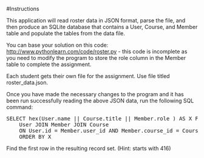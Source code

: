 #Instructions

This application will read roster data in JSON format, parse the file, and then produce an SQLite database that contains a User, Course, and Member table and populate the tables from the data file.

You can base your solution on this code: http://www.pythonlearn.com/code/roster.py - this code is incomplete as you need to modify the program to store the role column in the Member table to complete the assignment.

Each student gets their own file for the assignment. Use file titled roster_data.json.

Once you have made the necessary changes to the program and it has been run successfully reading the above JSON data, run the following SQL command:

<pre>SELECT hex(User.name || Course.title || Member.role ) AS X FROM 
    User JOIN Member JOIN Course 
    ON User.id = Member.user_id AND Member.course_id = Course.id
    ORDER BY X
</pre>

Find the first row in the resulting record set. (Hint: starts with 416)

